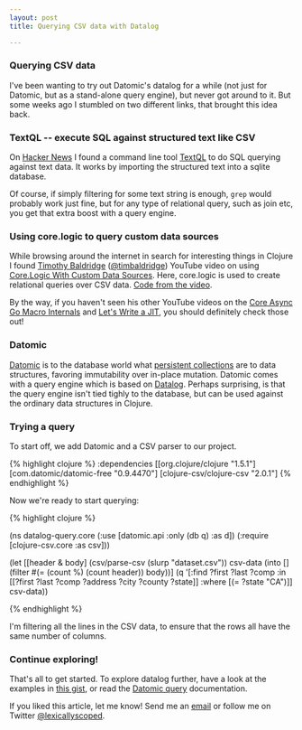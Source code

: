 ```yaml
---
layout: post
title: Querying CSV data with Datalog

---
```


### Querying CSV data

I've been wanting to try out Datomic's datalog for a while (not just for Datomic, but as a stand-alone query engine), but never got around to it. But some weeks ago I stumbled on two different links, that brought this idea back. 

### TextQL -- execute SQL against structured text like CSV

On [Hacker News](https://news.ycombinator.com/item?id=7175830) I found a command line tool [TextQL](https://github.com/dinedal/textql) to do SQL querying against text data. It works by importing the structured text into a sqlite database.

Of course, if simply filtering for some text string is enough, ``grep`` would probably work just fine, but for any type of relational query, such as join etc, you get that extra boost with a query engine.

### Using core.logic to query custom data sources

While browsing around the internet in search for interesting things in Clojure I found [Timothy Baldridge](https://github.com/halgari) ([@timbaldridge](https://twitter.com/timbaldridge)) YouTube video on using [Core.Logic With Custom Data Sources](http://www.youtube.com/watch?v=HHZ8iqswiCw). Here, core.logic is used to create relational queries over CSV data. [Code from the video](https://gist.github.com/halgari/7160778).

By the way, if you haven't seen his other YouTube videos on the [Core Async Go Macro Internals](http://www.youtube.com/watch?v=R3PZMIwXN_g) and [Let's Write a JIT](http://www.youtube.com/watch?v=Y8gttn9xmtA), you should definitely check those out! 

### Datomic

[Datomic](http://www.datomic.com/) is to the database world what [persistent collections](http://en.wikipedia.org/wiki/Persistent_data_structure) are to data structures, favoring immutability over in-place mutation. Datomic comes with a query engine which is based on [Datalog](http://en.wikipedia.org/wiki/Datalog). Perhaps surprising, is that the query engine isn't tied tighly to the database, but can be used against the ordinary data structures in Clojure.

### Trying a query

To start off, we add Datomic and a CSV parser to our project. 

{% highlight clojure %}
  :dependencies [[org.clojure/clojure "1.5.1"]
                 [com.datomic/datomic-free "0.9.4470"]
                 [clojure-csv/clojure-csv "2.0.1"]
{% endhighlight %}

Now we're ready to start querying:

{% highlight clojure %}

(ns datalog-query.core
  (:use [datomic.api :only (db q) :as d])
  (:require [clojure-csv.core :as csv]))

(let [[header & body] (csv/parse-csv (slurp "dataset.csv"))
      csv-data (into [] (filter #(= (count %) (count header)) body))]
  (q
   '[:find ?first ?last ?comp
     :in [[?first ?last ?comp ?address ?city ?county ?state]]
     :where [(= ?state "CA")]]
   csv-data))

{% endhighlight %}

I'm filtering all the lines in the CSV data, to ensure that the rows all have the same number of columns. 

### Continue exploring!

That's all to get started. To explore datalog further, have a look at the examples in [this gist](https://gist.github.com/stuarthalloway/2645453), or read the [Datomic query](http://docs.datomic.com/query.html) documentation.

If you liked this article, let me know! Send me an [email](mailto:fredrik.dyrkell@gmail.com) or follow me on Twitter [@lexicallyscoped](https://twitter.com/lexicallyscoped).


